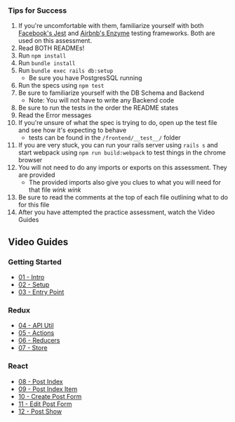 ### Tips for Success
1. If you're uncomfortable with them, familiarize yourself with both [Facebook's Jest](https://facebook.github.io/jest/docs/getting-started.html#content) and [Airbnb's Enzyme](http://airbnb.io/enzyme/#basic-usage) testing frameworks. Both are used on this assessment.
2. Read BOTH READMEs!
3. Run `npm install`
4. Run `bundle install`
5. Run `bundle exec rails db:setup`
    * Be sure you have PostgresSQL running
6. Run the specs using `npm test`
7. Be sure to familiarize yourself with the DB Schema and Backend
    * Note: You will not have to write any Backend code
8. Be sure to run the tests in the order the README states
9. Read the Error messages
10. If you're unsure of what the spec is trying to do, open up the test file and see how it's expecting to behave
    + tests can be found in the `/frontend/__test__/` folder
11. If you are very stuck, you can run your rails server using `rails s` and start webpack using `npm run build:webpack` to test things in the chrome browser
12. You will not need to do any imports or exports on this assessment. They are provided
    + The provided imports also give you clues to what you will need for that file *wink wink*
13. Be sure to read the comments at the top of each file outlining what to do for this file
14. After you have attempted the practice assessment, watch the Video Guides

## Video Guides

### Getting Started 

- [01 - Intro](https://vimeo.com/368623414)
- [02 - Setup](https://vimeo.com/368675516)
- [03 - Entry Point](https://vimeo.com/368672124)

### Redux

- [04 - API Util](https://vimeo.com/368672373)
- [05 - Actions](https://vimeo.com/368675703)
- [06 - Reducers](https://vimeo.com/368677857)
- [07 - Store](https://vimeo.com/368679220)

### React

- [08 - Post Index](https://vimeo.com/368652777)
- [09 - Post Index Item](https://vimeo.com/368653605)
- [10 - Create Post Form](https://vimeo.com/368653895)
- [11 - Edit Post Form](https://vimeo.com/368657065)
- [12 - Post Show](https://vimeo.com/368654799)
